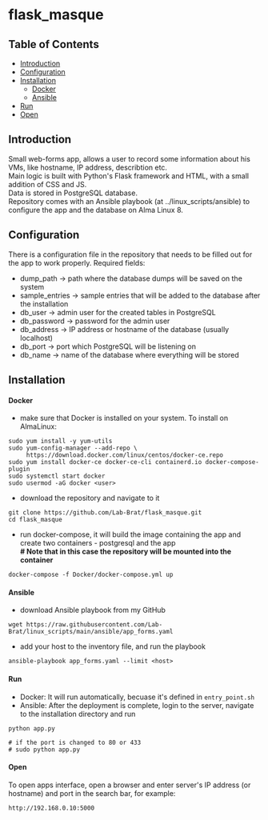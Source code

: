 # flask_masque

## Table of Contents
- [Introduction](#introduction)
- [Configuration](#configuration)
- [Installation](#installation)
  - [Docker](#docker)
  - [Ansible](#ansible)
- [Run](#run)
- [Open](#open)

## Introduction
Small web-forms app, allows a user to record some information about his VMs, like hostname, IP address, describtion etc.  
Main logic is built with Python's Flask framework and HTML, with a small addition of CSS and JS.  
Data is stored in PostgreSQL database.  
Repository comes with an Ansible playbook (at ../linux_scripts/ansible) to configure the app and the database on Alma Linux 8.  

## Configuration 
There is a configuration file in the repository that needs to be filled out for the app to work properly. Required fields:  
* dump_path -> path where the database dumps will be saved on the system
* sample_entries -> sample entries that will be added to the database after the installation
* db_user -> admin user for the created tables in PostgreSQL
* db_password -> password for the admin user
* db_address -> IP address or hostname of the database (usually localhost)
* db_port -> port which PostgreSQL will be listening on
* db_name -> name of the database where everything will be stored

## Installation
#### Docker
* make sure that Docker is installed on your system. To install on AlmaLinux:
```console
sudo yum install -y yum-utils
sudo yum-config-manager --add-repo \
     https://download.docker.com/linux/centos/docker-ce.repo
sudo yum install docker-ce docker-ce-cli containerd.io docker-compose-plugin
sudo systemctl start docker
sudo usermod -aG docker <user>
```
* download the repository and navigate to it
```console
git clone https://github.com/Lab-Brat/flask_masque.git
cd flask_masque
```
* run docker-compose, it will build the image containing the app and create two containers - postgresql and the app  
**\# Note that in this case the repository will be mounted into the container**
```console
docker-compose -f Docker/docker-compose.yml up
```

#### Ansible
* download Ansible playbook from my GitHub
```
wget https://raw.githubusercontent.com/Lab-Brat/linux_scripts/main/ansible/app_forms.yaml
```
* add your host to the inventory file, and run the playbook 
```
ansible-playbook app_forms.yaml --limit <host>
```

#### Run
* Docker: It will run automatically, becuase it's defined in ```entry_point.sh```
* Ansible: After the deployment is complete, login to the server, navigate to the installation directory and run 
```
python app.py

# if the port is changed to 80 or 433
# sudo python app.py
```

#### Open
To open apps interface, open a browser and enter server's IP address (or hostname) and port in the search bar, for example:
```
http://192.168.0.10:5000
```
